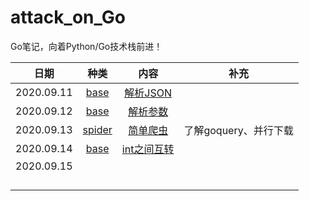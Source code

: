 # attack_on_Go

Go笔记，向着Python/Go技术栈前进！



|    日期    |        种类        |                内容                |         补充          |
| :--------: | :----------------: | :--------------------------------: | :-------------------: |
| 2020.09.11 |   [base](./base)   |  [解析JSON](./base/json_parse.md)  |                       |
| 2020.09.12 |   [base](./base)   |  [解析参数](./base/parseargs.md)   |                       |
| 2020.09.13 | [spider](./spider) | [简单爬虫](./spider/spiderBase.go) | 了解goquery、并行下载 |
| 2020.09.14 |   [base](./base)   |  [int之间互转](./base/int2int.md)  |                       |
| 2020.09.15 |                    |                                    |                       |
|            |                    |                                    |                       |
|            |                    |                                    |                       |
|            |                    |                                    |                       |
|            |                    |                                    |                       |

